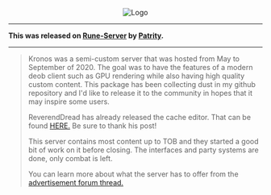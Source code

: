 <p align="center">
  <img src="https://i.imgur.com/bj2EKL4.png" alt="Logo">
</p>

---

**This was released on [Rune-Server](https://www.rune-server.ee/runescape-development/rs2-server/downloads/696766-kronos-osrs-semi-custom-server-deob-client-multi-world-support-184-a.html) by [Patrity](https://www.rune-server.ee/members/patrity/).**

---

> Kronos was a semi-custom server that was hosted from May to September of 2020.
> The goal was to have the features of a modern deob client such as GPU rendering while also having high quality custom content.
> This package has been collecting dust in my github repository and I'd like to release it to the community in hopes that it may inspire some users.
> 
> ReverendDread has already released the cache editor. That can be found [HERE.](https://www.rune-server.ee/runescape-development/rs2-client/tools/695878-open-source-osrs-deob-cache-tools.html) Be sure to thank his post!
>
> This server contains most content up to TOB and they started a good bit of work on it before closing. The interfaces and party systems are done, only combat is left.
>
> You can learn more about what the server has to offer from the [advertisement forum thread.](https://www.rune-server.ee/runescape-development/rs2-server/advertise/690549-kronos-first-osrs-deob-custom-server-just-released.html)
